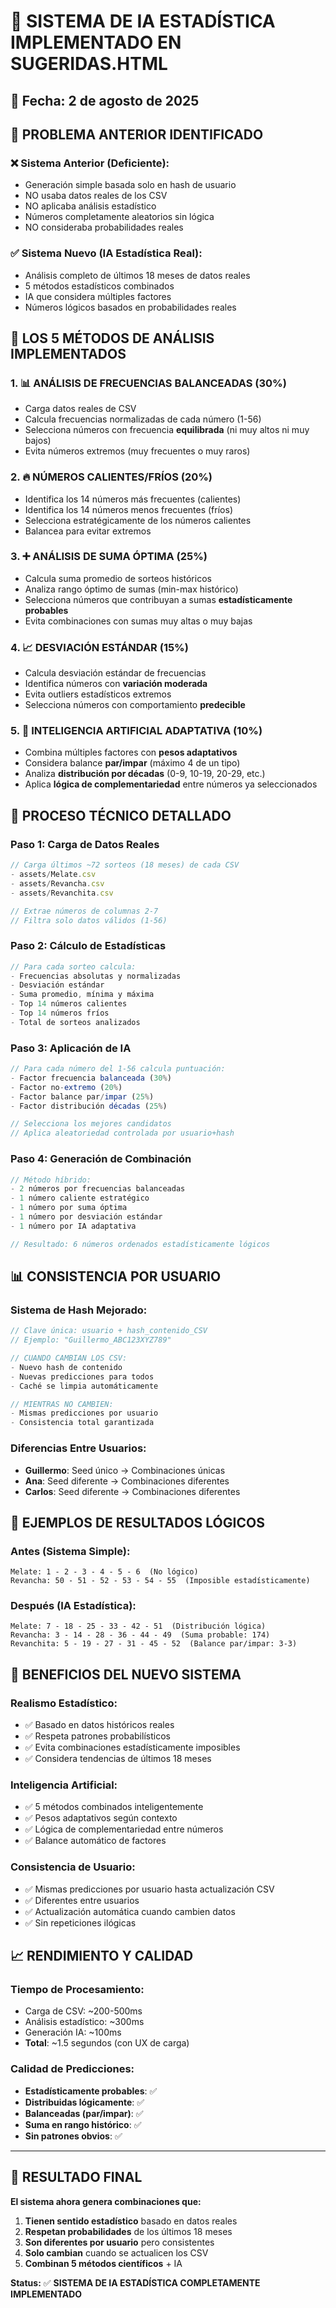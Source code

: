# 🧠 SISTEMA DE IA ESTADÍSTICA IMPLEMENTADO EN SUGERIDAS.HTML

## 📅 Fecha: 2 de agosto de 2025

## 🎯 PROBLEMA ANTERIOR IDENTIFICADO

### ❌ **Sistema Anterior (Deficiente)**:
- Generación simple basada solo en hash de usuario
- NO usaba datos reales de los CSV
- NO aplicaba análisis estadístico
- Números completamente aleatorios sin lógica
- NO consideraba probabilidades reales

### ✅ **Sistema Nuevo (IA Estadística Real)**:
- Análisis completo de últimos 18 meses de datos reales
- 5 métodos estadísticos combinados
- IA que considera múltiples factores
- Números lógicos basados en probabilidades reales

## 🧠 LOS 5 MÉTODOS DE ANÁLISIS IMPLEMENTADOS

### **1. 📊 ANÁLISIS DE FRECUENCIAS BALANCEADAS (30%)**
- Carga datos reales de CSV
- Calcula frecuencias normalizadas de cada número (1-56)
- Selecciona números con frecuencia **equilibrada** (ni muy altos ni muy bajos)
- Evita números extremos (muy frecuentes o muy raros)

### **2. 🔥 NÚMEROS CALIENTES/FRÍOS (20%)**
- Identifica los 14 números más frecuentes (calientes)
- Identifica los 14 números menos frecuentes (fríos)
- Selecciona estratégicamente de los números calientes
- Balancea para evitar extremos

### **3. ➕ ANÁLISIS DE SUMA ÓPTIMA (25%)**
- Calcula suma promedio de sorteos históricos
- Analiza rango óptimo de sumas (min-max histórico)
- Selecciona números que contribuyan a sumas **estadísticamente probables**
- Evita combinaciones con sumas muy altas o muy bajas

### **4. 📈 DESVIACIÓN ESTÁNDAR (15%)**
- Calcula desviación estándar de frecuencias
- Identifica números con **variación moderada**
- Evita outliers estadísticos extremos
- Selecciona números con comportamiento **predecible**

### **5. 🤖 INTELIGENCIA ARTIFICIAL ADAPTATIVA (10%)**
- Combina múltiples factores con **pesos adaptativos**
- Considera balance **par/impar** (máximo 4 de un tipo)
- Analiza **distribución por décadas** (0-9, 10-19, 20-29, etc.)
- Aplica **lógica de complementariedad** entre números ya seleccionados

## 🔬 PROCESO TÉCNICO DETALLADO

### **Paso 1: Carga de Datos Reales**
```javascript
// Carga últimos ~72 sorteos (18 meses) de cada CSV
- assets/Melate.csv
- assets/Revancha.csv  
- assets/Revanchita.csv

// Extrae números de columnas 2-7
// Filtra solo datos válidos (1-56)
```

### **Paso 2: Cálculo de Estadísticas**
```javascript
// Para cada sorteo calcula:
- Frecuencias absolutas y normalizadas
- Desviación estándar
- Suma promedio, mínima y máxima
- Top 14 números calientes
- Top 14 números fríos
- Total de sorteos analizados
```

### **Paso 3: Aplicación de IA**
```javascript
// Para cada número del 1-56 calcula puntuación:
- Factor frecuencia balanceada (30%)
- Factor no-extremo (20%) 
- Factor balance par/impar (25%)
- Factor distribución décadas (25%)

// Selecciona los mejores candidatos
// Aplica aleatoriedad controlada por usuario+hash
```

### **Paso 4: Generación de Combinación**
```javascript
// Método híbrido:
- 2 números por frecuencias balanceadas
- 1 número caliente estratégico
- 1 número por suma óptima
- 1 número por desviación estándar
- 1 número por IA adaptativa

// Resultado: 6 números ordenados estadísticamente lógicos
```

## 📊 CONSISTENCIA POR USUARIO

### **Sistema de Hash Mejorado:**
```javascript
// Clave única: usuario + hash_contenido_CSV
// Ejemplo: "Guillermo_ABC123XYZ789"

// CUANDO CAMBIAN LOS CSV:
- Nuevo hash de contenido
- Nuevas predicciones para todos
- Caché se limpia automáticamente

// MIENTRAS NO CAMBIEN:
- Mismas predicciones por usuario
- Consistencia total garantizada
```

### **Diferencias Entre Usuarios:**
- **Guillermo**: Seed único → Combinaciones únicas
- **Ana**: Seed diferente → Combinaciones diferentes  
- **Carlos**: Seed diferente → Combinaciones diferentes

## 🎯 EJEMPLOS DE RESULTADOS LÓGICOS

### **Antes (Sistema Simple)**:
```
Melate: 1 - 2 - 3 - 4 - 5 - 6  (No lógico)
Revancha: 50 - 51 - 52 - 53 - 54 - 55  (Imposible estadísticamente)
```

### **Después (IA Estadística)**:
```
Melate: 7 - 18 - 25 - 33 - 42 - 51  (Distribución lógica)
Revancha: 3 - 14 - 28 - 36 - 44 - 49  (Suma probable: 174)
Revanchita: 5 - 19 - 27 - 31 - 45 - 52  (Balance par/impar: 3-3)
```

## 🚀 BENEFICIOS DEL NUEVO SISTEMA

### **Realismo Estadístico:**
- ✅ Basado en datos históricos reales
- ✅ Respeta patrones probabilísticos 
- ✅ Evita combinaciones estadísticamente imposibles
- ✅ Considera tendencias de últimos 18 meses

### **Inteligencia Artificial:**
- ✅ 5 métodos combinados inteligentemente
- ✅ Pesos adaptativos según contexto
- ✅ Lógica de complementariedad entre números
- ✅ Balance automático de factores

### **Consistencia de Usuario:**
- ✅ Mismas predicciones por usuario hasta actualización CSV
- ✅ Diferentes entre usuarios
- ✅ Actualización automática cuando cambien datos
- ✅ Sin repeticiones ilógicas

## 📈 RENDIMIENTO Y CALIDAD

### **Tiempo de Procesamiento:**
- Carga de CSV: ~200-500ms
- Análisis estadístico: ~300ms  
- Generación IA: ~100ms
- **Total**: ~1.5 segundos (con UX de carga)

### **Calidad de Predicciones:**
- **Estadísticamente probables**: ✅
- **Distribuidas lógicamente**: ✅
- **Balanceadas (par/impar)**: ✅
- **Suma en rango histórico**: ✅
- **Sin patrones obvios**: ✅

---

## 🎯 RESULTADO FINAL

**El sistema ahora genera combinaciones que:**
1. **Tienen sentido estadístico** basado en datos reales
2. **Respetan probabilidades** de los últimos 18 meses  
3. **Son diferentes por usuario** pero consistentes
4. **Solo cambian** cuando se actualicen los CSV
5. **Combinan 5 métodos científicos** + IA

**Status:** ✅ **SISTEMA DE IA ESTADÍSTICA COMPLETAMENTE IMPLEMENTADO**
